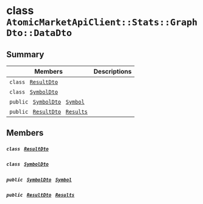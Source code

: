 # class `AtomicMarketApiClient::Stats::GraphDto::DataDto` 

## Summary

 Members                                | Descriptions                                
----------------------------------------|---------------------------------------------
`class ` [`ResultDto`](.github/workflows/documentation/md/AtomicMarketApiClient--Stats--GraphDto--DataDto--ResultDto.md#class_atomic_market_api_client_1_1_stats_1_1_graph_dto_1_1_data_dto_1_1_result_dto)        | 
`class ` [`SymbolDto`](.github/workflows/documentation/md/AtomicMarketApiClient--Stats--GraphDto--DataDto--SymbolDto.md#class_atomic_market_api_client_1_1_stats_1_1_graph_dto_1_1_data_dto_1_1_symbol_dto)        | 
`public ` [`SymbolDto`](.github/workflows/documentation/md/AtomicMarketApiClient--Stats--GraphDto--DataDto--SymbolDto.md#class_atomic_market_api_client_1_1_stats_1_1_graph_dto_1_1_data_dto_1_1_symbol_dto)` ` [`Symbol`](#class_atomic_market_api_client_1_1_stats_1_1_graph_dto_1_1_data_dto_1a10788cdb2d6d32f8a4b33f075a7e3925) | 
`public ` [`ResultDto`](.github/workflows/documentation/md/AtomicMarketApiClient--Stats--GraphDto--DataDto--ResultDto.md#class_atomic_market_api_client_1_1_stats_1_1_graph_dto_1_1_data_dto_1_1_result_dto)` ` [`Results`](#class_atomic_market_api_client_1_1_stats_1_1_graph_dto_1_1_data_dto_1ae53b057151d39a8ddfa1d9cfd49ff7ed) | 

## Members

##### `class ` [`ResultDto`](.github/workflows/documentation/md/AtomicMarketApiClient--Stats--GraphDto--DataDto--ResultDto.md#class_atomic_market_api_client_1_1_stats_1_1_graph_dto_1_1_data_dto_1_1_result_dto) 

##### `class ` [`SymbolDto`](.github/workflows/documentation/md/AtomicMarketApiClient--Stats--GraphDto--DataDto--SymbolDto.md#class_atomic_market_api_client_1_1_stats_1_1_graph_dto_1_1_data_dto_1_1_symbol_dto) 

##### `public ` [`SymbolDto`](.github/workflows/documentation/md/AtomicMarketApiClient--Stats--GraphDto--DataDto--SymbolDto.md#class_atomic_market_api_client_1_1_stats_1_1_graph_dto_1_1_data_dto_1_1_symbol_dto)` ` [`Symbol`](#class_atomic_market_api_client_1_1_stats_1_1_graph_dto_1_1_data_dto_1a10788cdb2d6d32f8a4b33f075a7e3925) 

##### `public ` [`ResultDto`](.github/workflows/documentation/md/AtomicMarketApiClient--Stats--GraphDto--DataDto--ResultDto.md#class_atomic_market_api_client_1_1_stats_1_1_graph_dto_1_1_data_dto_1_1_result_dto)` ` [`Results`](#class_atomic_market_api_client_1_1_stats_1_1_graph_dto_1_1_data_dto_1ae53b057151d39a8ddfa1d9cfd49ff7ed) 

